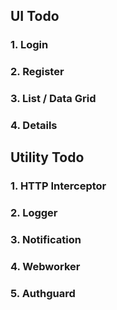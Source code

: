 ## UI Todo

### 1. Login
### 2. Register
### 3. List / Data Grid
### 4. Details

## Utility Todo 

### 1. HTTP Interceptor
### 2. Logger
### 3. Notification
### 4. Webworker
### 5. Authguard